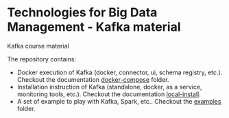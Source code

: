# Technologies for Big Data Management - Kafka material

Kafka course material

The repository contains:
* Docker execution of Kafka (docker, connector, ui, schema registry, etc.). Checkout the documentation [docker-compose](docker-compose) folder.
* Installation instruction of Kafka (standalone, docker, as a service, monitoring tools, etc.). Checkout the documentation [local-install](local-install).
* A set of example to play with Kafka, Spark, etc.. Checkout the [examples](examples) folder.

